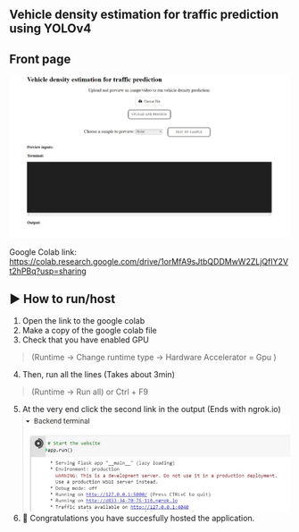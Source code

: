 ## Vehicle density estimation for traffic prediction using YOLOv4

## Front page
![frontpage](frontpage.jpg) 

Google Colab link: https://colab.research.google.com/drive/1orMfA9sJtbQDDMwW2ZLjQfIY2Vt2hPBq?usp=sharing

## ▶️ How to run/host
1. Open the link to the google colab 
2. Make a copy of the google colab file
3. Check that you have enabled GPU  
> (Runtime -> Change runtime type -> Hardware Accelerator = Gpu )
4. Then, run all the lines (Takes about 3min)
> (Runtime -> Run all) or Ctrl + F9
5. At the very end click the second link in the output (Ends with ngrok.io)
![guidance](guidance.jpg) 
6. 🎉 Congratulations you have succesfully hosted the application.


